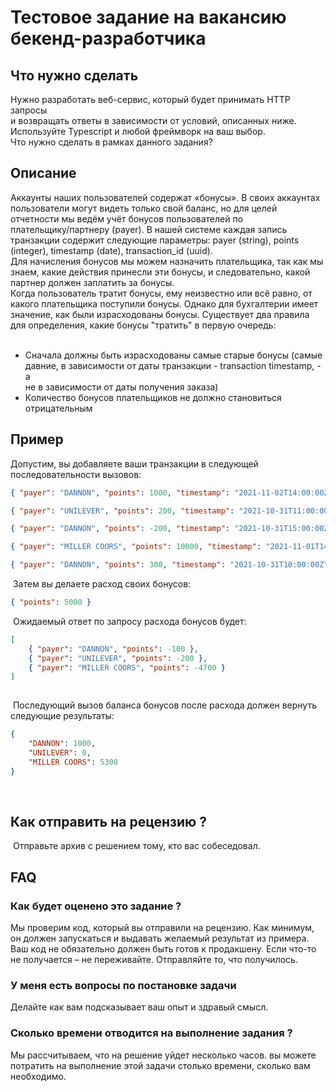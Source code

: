 # Тестовое задание на вакансию бекенд-разработчика

## Что нужно сделать
Нужно разработать веб-сервис, который будет принимать HTTP запросы  
и возвращать ответы в зависимости от условий, описанных ниже.  
Используйте Typescript и любой фреймворк на ваш выбор.  
​
Что нужно сделать в рамках данного задания?
​
## Описание
Аккаунты наших пользователей содержат «бонусы». В своих аккаунтах  
пользователи могут видеть только свой баланс, но для целей  
отчетности мы ведём учёт бонусов пользователей по  
плательщику/партнеру (payer). В нашей системе каждая запись  
транзакции содержит следующие параметры: payer (string), points  
(integer), timestamp (date), transaction_id (uuid).  
​
Для начисления бонусов мы можем назначить плательщика, так как мы  
знаем, какие действия принесли эти бонусы, и следовательно, какой  
партнер должен заплатить за бонусы.  
​
Когда пользователь тратит бонусы, ему неизвестно или всё равно, от  
какого плательщика поступили бонусы. Однако для бухгалтерии имеет  
значение, как были израсходованы бонусы. Существует два правила  
для определения, какие бонусы "тратить" в первую очередь:  
​
- Cначала должны быть израсходованы самые старые бонусы (самые  
давние, в зависимости от даты транзакции - transaction timestamp, - а  
не в зависимости от даты получения заказа)  
- Количество бонусов плательщиков не должно становиться  
отрицательным
​
## Пример
Допустим, вы добавляете ваши транзакции в следующей последовательности вызовов:
``` json
{ "payer": "DANNON", "points": 1000, "timestamp": "2021-11-02T14:00:00Z", "transaction_id": "1b69658b-beba-4dcb-acb3-b007b52c303d"}

{ "payer": "UNILEVER", "points": 200, "timestamp": "2021-10-31T11:00:00Z", "transaction_id": "ef57e101-a177-4c02-898e-86fcc888380f" }

{ "payer": "DANNON", "points": -200, "timestamp": "2021-10-31T15:00:00Z", "transaction_id": "fcfedc80-c6e7-4a87-a725-9ffb778ed748" }

{ "payer": "MILLER COORS", "points": 10000, "timestamp": "2021-11-01T14:00:00Z", "transaction_id": "b5560931-6036-47f4-b460-f688cfebe6ce" }

{ "payer": "DANNON", "points": 300, "timestamp": "2021-10-31T10:00:00Z", "transaction_id": "9293462a-957c-4dcb-b1e0-18299575288e" }
```
​
Затем вы делаете расход своих бонусов:
```json
{ "points": 5000 }
```
​
Ожидаемый ответ по запросу расхода бонусов будет:
​
```json
[
	{ "payer": "DANNON", "points": -100 },
	{ "payer": "UNILEVER", "points": -200 },
	{ "payer": "MILLER COORS", "points": -4700 }
]
​
```
​
Последующий вызов баланса бонусов после расхода должен вернуть следующие результаты:
​
```json
{
	"DANNON": 1000,
	"UNILEVER": 0,
	"MILLER COORS": 5300
}
```
​
## Как отправить на рецензию ?
​
Отправьте архив с решением тому, кто вас собеседовал.
​
## FAQ
### Как будет оценено это задание ?
Мы проверим код, который вы отправили на рецензию. Как минимум, он должен запускаться и выдавать желаемый результат из примера. Ваш код не обязательно должен быть готов к продакшену. Если что-то не получается – не переживайте. Отправляйте то, что получилось.
​
### У меня есть вопросы по постановке задачи
Делайте как вам подсказывает ваш опыт и здравый смысл.
​
### Сколько времени отводится на выполнение задания ?
Мы рассчитываем, что на решение уйдет несколько часов. вы можете потратить на выполнение этой задачи столько времени, сколько вам необходимо.
